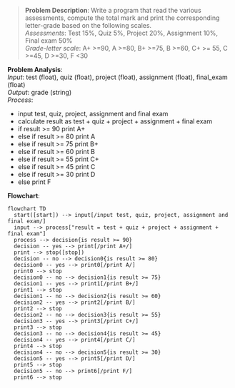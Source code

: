 > **Problem Description**: Write a program that read the various assessments, compute the total mark and print the
> corresponding letter-grade based on the following scales.  
> *Assessments*: Test 15%, Quiz 5%, Project 20%, Assignment 10%, Final exam 50%  
> *Grade-letter scale*: A+ >=90, A >=80, B+ >=75, B >=60, C+ >= 55, C >=45, D >=30, F <30

**Problem Analysis**:  
*Input*: test (float), quiz (float), project (float), assignment (float), final_exam (float)  
*Output*: grade (string)  
*Process*:  
- input test, quiz, project, assignment and final exam
- calculate result as test + quiz + project + assignment + final exam
- if result >= 90 print A+
- else if result >= 80 print A
- else if result >= 75 print B+
- else if result >= 60 print B
- else if result >= 55 print C+
- else if result >= 45 print C
- else if result >= 30 print D
- else print F

**Flowchart**:  
```mermaid
flowchart TD
  start([start]) --> input[/input test, quiz, project, assignment and final exam/]
  input --> process["result = test + quiz + project + assignment + final exam"]
  process --> decision{is result >= 90}
  decision -- yes --> print[/print A+/]
  print --> stop([stop])
  decision -- no --> decision0{is result >= 80}
  decision0 -- yes --> print0[/print A/]
  print0 --> stop
  decision0 -- no --> decision1{is result >= 75}
  decision1 -- yes --> print1[/print B+/]
  print1 --> stop
  decision1 -- no --> decision2{is result >= 60}
  decision2 -- yes --> print2[/print B/]
  print2 --> stop
  decision2 -- no --> decision3{is result >= 55}
  decision3 -- yes --> print3[/print C+/]
  print3 --> stop
  decision3 -- no --> decision4{is result >= 45}
  decision4 -- yes --> print4[/print C/]
  print4 --> stop
  decision4 -- no --> decision5{is result >= 30}
  decision5 -- yes --> print5[/print D/]
  print5 --> stop
  decision5 -- no --> print6[/print F/]
  print6 --> stop 
```

